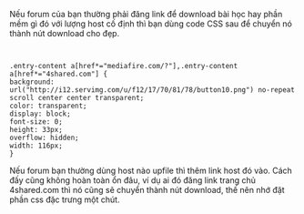 Nếu forum của bạn thường phải đăng link để download bài học hay phần mềm gì đó với lượng host cố định thì bạn dùng code CSS sau để chuyển nó thành nút download cho đẹp.

```


.entry-content a[href*="mediafire.com/?"],.entry-content a[href*="4shared.com"] {
background: url("http://i12.servimg.com/u/f12/17/70/81/78/button10.png") no-repeat scroll center center transparent;
color: transparent;
display: block;
font-size: 0;
height: 33px;
overflow: hidden;
width: 116px;
}
```


Nếu forum bạn thường dùng host nào upfile thì thêm link host đó vào.
Cách đấy cũng không hoàn toàn ổn đâu, ví dụ ai đó đăng link trang chủ 4shared.com thì nó cũng sẽ chuyển thành nút download, thế nên nhớ đặt phần css đặc trưng một chút.